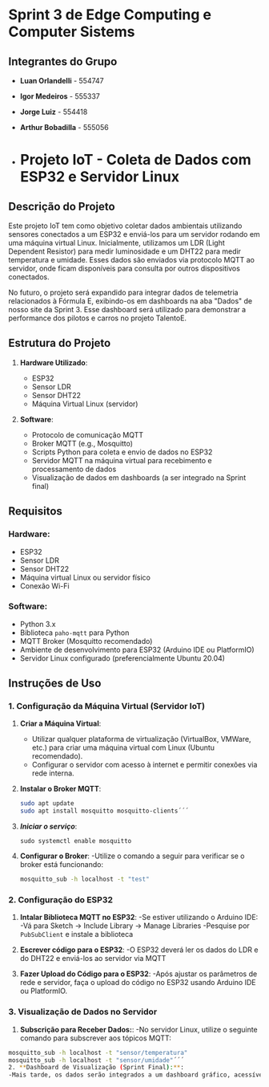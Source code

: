 # Sprint 3 de Edge Computing e Computer Sistems

## Integrantes do Grupo
- **Luan Orlandelli** - 554747
- **Igor Medeiros** - 555337
- **Jorge Luiz** - 554418
- **Arthur Bobadilla** - 555056

- # Projeto IoT - Coleta de Dados com ESP32 e Servidor Linux

## Descrição do Projeto

Este projeto IoT tem como objetivo coletar dados ambientais utilizando sensores conectados a um ESP32 e enviá-los para um servidor rodando em uma máquina virtual Linux. Inicialmente, utilizamos um LDR (Light Dependent Resistor) para medir luminosidade e um DHT22 para medir temperatura e umidade. Esses dados são enviados via protocolo MQTT ao servidor, onde ficam disponíveis para consulta por outros dispositivos conectados.

No futuro, o projeto será expandido para integrar dados de telemetria relacionados à Fórmula E, exibindo-os em dashboards na aba "Dados" de nosso site da Sprint 3. Esse dashboard será utilizado para demonstrar a performance dos pilotos e carros no projeto TalentoE.

## Estrutura do Projeto

1. **Hardware Utilizado**:
   - ESP32
   - Sensor LDR
   - Sensor DHT22
   - Máquina Virtual Linux (servidor)

2. **Software**:
   - Protocolo de comunicação MQTT
   - Broker MQTT (e.g., Mosquitto)
   - Scripts Python para coleta e envio de dados no ESP32
   - Servidor MQTT na máquina virtual para recebimento e processamento de dados
   - Visualização de dados em dashboards (a ser integrado na Sprint final)

## Requisitos

### Hardware:
- ESP32
- Sensor LDR
- Sensor DHT22
- Máquina virtual Linux ou servidor físico
- Conexão Wi-Fi

### Software:
- Python 3.x
- Biblioteca `paho-mqtt` para Python
- MQTT Broker (Mosquitto recomendado)
- Ambiente de desenvolvimento para ESP32 (Arduino IDE ou PlatformIO)
- Servidor Linux configurado (preferencialmente Ubuntu 20.04)

## Instruções de Uso

### 1. Configuração da Máquina Virtual (Servidor IoT)

1. **Criar a Máquina Virtual**:
   - Utilizar qualquer plataforma de virtualização (VirtualBox, VMWare, etc.) para criar uma máquina virtual com Linux (Ubuntu recomendado).
   - Configurar o servidor com acesso à internet e permitir conexões via rede interna.

2. **Instalar o Broker MQTT**:
   ```bash
   sudo apt update
   sudo apt install mosquitto mosquitto-clients´´´
1. ***Iniciar o serviço***:
   ```sudo systemctl start mosquitto
   sudo systemctl enable mosquitto
3. **Configurar o Broker**:
   -Utilize o comando a seguir para verificar se o broker está funcionando:
   ```bash
   mosquitto_sub -h localhost -t "test"

### 2. Configuração do ESP32

1. **Intalar Biblioteca MQTT no ESP32**:
   -Se estiver utilizando o Arduino IDE:
   -Vá para Sketch -> Include Library -> Manage Libraries
   -Pesquise por ```PubSubClient``` e instale a biblioteca

2. **Escrever código para o ESP32**:
   -O ESP32 deverá ler os dados do LDR e do DHT22 e enviá-los ao servidor via MQTT

3. **Fazer Upload do Código para o ESP32**:
   -Após ajustar os parâmetros de rede e servidor, faça o upload do código no ESP32 usando Arduino IDE ou PlatformIO.


### 3. Visualização de Dados no Servidor

1. **Subscrição para Receber Dados:**:
  -No servidor Linux, utilize o seguinte comando para subscrever aos tópicos MQTT:
  ```bash
  mosquitto_sub -h localhost -t "sensor/temperatura"
  mosquitto_sub -h localhost -t "sensor/umidade"´´´
2. **Dashboard de Visualização (Sprint Final):**:
  -Mais tarde, os dados serão integrados a um dashboard gráfico, acessível pela aba "Dados" no site da Sprint, utilizando bibliotecas como Chart.js ou D3.js para exibição visual.

